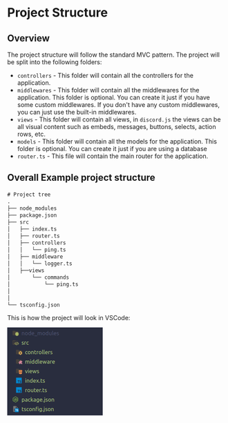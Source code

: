 # Project Structure

## Overview
The project structure will follow the standard MVC pattern. The project will be split into the following folders:
- `controllers` - This folder will contain all the controllers for the application.
- `middlewares` - This folder will contain all the middlewares for the application. This folder is optional. You can create it just if you have some custom middlewares. If you don't have any custom middlewares, you can just use the built-in middlewares.
- `views` - This folder will contain all views, in `discord.js` the views can be all visual content such as embeds, messages, buttons, selects, action rows, etc.
- `models` - This folder will contain all the models for the application. This folder is optional. You can create it just if you are using a database
- `router.ts` - This file will contain the main router for the application.

## Overall Example project structure
```
# Project tree
.
├── node_modules
├── package.json
├── src
│   ├── index.ts
│   ├── router.ts
│   ├── controllers
│   │   └── ping.ts
│   ├── middleware
│   │   └── logger.ts
│   ├──views
│       └── commands
│           └── ping.ts
│  
│   
└── tsconfig.json
```
This is how the project will look in VSCode:

[![Project Structure](/images/project-structure.png)](/images/project-structure.png)